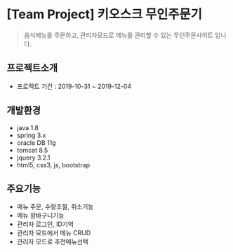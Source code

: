 # [Team Project] 키오스크 무인주문기

> 음식메뉴를 주문하고, 관리자모드로 메뉴를 관리할 수 있는 무인주문사이트 입니다.

## 프로젝트소개
  * 프로젝트 기간 : 2019-10-31 ~ 2019-12-04

## 개발환경
  * java 1.8
  * spring 3.x
  * oracle DB 11g
  * tomcat 8.5
  * jquery 3.2.1
  * html5, css3, js, bootstrap

## 주요기능
  * 메뉴 주문, 수량조절, 취소기능
  * 메뉴 장바구니기능
  * 관리자 로그인, ID기억
  * 관리자 모드에서 메뉴 CRUD 
  * 관리자 모드로 추천메뉴선택
